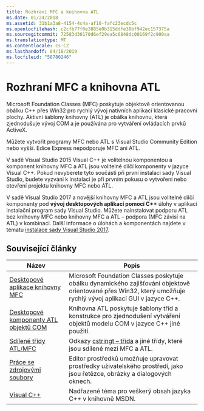 ```yaml
---
title: Rozhraní MFC a knihovna ATL
ms.date: 01/24/2018
ms.assetid: 31b1a3a8-4154-4c4a-af10-fafc23ecdc5c
ms.openlocfilehash: c2cfb77f0e3885e0b315ddfe38bf942ec157375a
ms.sourcegitcommit: 72583d30170d6ef29ea5c6848dc00169f2c909aa
ms.translationtype: MT
ms.contentlocale: cs-CZ
ms.lasthandoff: 04/18/2019
ms.locfileid: "58780246"
---
```

# <a name="mfc-and-atl"></a>Rozhraní MFC a knihovna ATL

Microsoft Foundation Classes (MFC) poskytuje objektově orientovanou obálku C++ přes Win32 pro rychlý vývoj nativních aplikací klasické pracovní plochy. Aktivní šablony knihovny (ATL) je obálka knihovnu, která zjednodušuje vývoj COM a je používána pro vytváření ovládacích prvků ActiveX.

Můžete vytvořit programy MFC nebo ATL s Visual Studio Community Edition nebo vyšší. Edice Express nepodporuje MFC ani ATL.

V sadě Visual Studio 2015 Visual C++ je volitelnou komponentou a komponent knihovny MFC a ATL jsou volitelné dílčí komponenty v jazyce Visual C++. Pokud nevyberete tyto součásti při první instalaci sady Visual Studio, budete vyzváni k instalaci je při prvním pokusu o vytvoření nebo otevření projektu knihovny MFC nebo ATL.

V sadě Visual Studio 2017 a novější knihovny MFC a ATL jsou volitelné dílčí komponenty pod **vývoj desktopových aplikací pomocí C++** úlohy v aplikaci instalační program sady Visual Studio. Můžete nainstalovat podporu ATL bez knihovny MFC nebo knihovny MFC a ATL – podpora (MFC závisí na ATL) v kombinaci. Další informace o úlohách a komponentách najdete v tématu [instalace sady Visual Studio 2017](/visualstudio/install/install-visual-studio).

## <a name="related-articles"></a>Související články

|Název|Popis|
|-----------|-----------------|
|[Desktopové aplikace knihovny MFC](../mfc/mfc-desktop-applications.md)|Microsoft Foundation Classes poskytuje obálku dynamického zajišťování objektově orientované přes Win32, který umožňuje rychlý vývoj aplikací GUI v jazyce C++.|
|[Desktopové komponenty ATL objektů COM](../atl/atl-com-desktop-components.md)|Knihovna ATL poskytuje šablony tříd a konstrukce pro zjednodušení vytváření objektů modelu COM v jazyce C++ jiné použití.|
|[Sdílené třídy ATL/MFC](../atl-mfc-shared/atl-mfc-shared-classes.md)|Odkazy [cstringt – třída](../atl-mfc-shared/reference/cstringt-class.md) a jiné třídy, které jsou sdílené mezi MFC a ATL.|
|[Práce se zdrojovými soubory](../windows/working-with-resource-files.md)|Editor prostředků umožňuje upravovat prostředky uživatelského prostředí, jako jsou řetězce, obrázky a dialogových oknech.|
|[Visual C++](../overview/visual-cpp-in-visual-studio.md)|Nadřazené téma pro veškerý obsah jazyka C++ v knihovně MSDN.|
